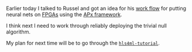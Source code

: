 Earlier today I talked to Russel and got an idea for his [work flow](/FPGA_deployment/Russell_workflow.md) for putting neural nets on [FPGAs](/knowledge_base/FPGAs.md) using the [APx framework](/knowledge_base/APx.md).

I think next I need to work through reliably deploying the trivial null algorithm.

My plan for next time will be to go through the [`hls4ml-tutorial`](https://github.com/fastmachinelearning/hls4ml-tutorial).
